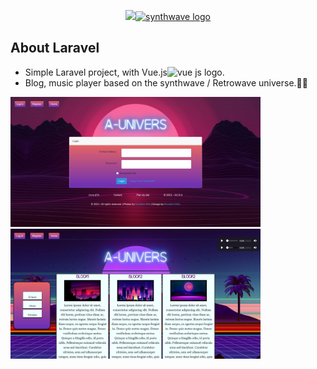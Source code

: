 <p align="center"><a href="https://laravel.com" target="_blank"><img src="https://raw.githubusercontent.com/laravel/art/master/logo-lockup/5%20SVG/2%20CMYK/1%20Full%20Color/laravel-logolockup-cmyk-red.svg" width="400"><img src="https://emojis.slackmojis.com/emojis/images/1585999766/8497/synthwave.gif?1585999766" alt="synthwave logo"></a></p>


## About Laravel

- Simple Laravel project, with Vue.js<img src="https://fr.vuejs.org/images/logo.png" width="20" alt="vue js logo">.
- Blog, music player based on the synthwave / Retrowave universe.🌠🌌


<img src="https://github.com/Fabuzac/Social-wave/blob/main/public/images/git/git1.PNG" width="400">

<img src="https://github.com/Fabuzac/Social-wave/blob/main/public/images/git/git2.PNG" width="400">
